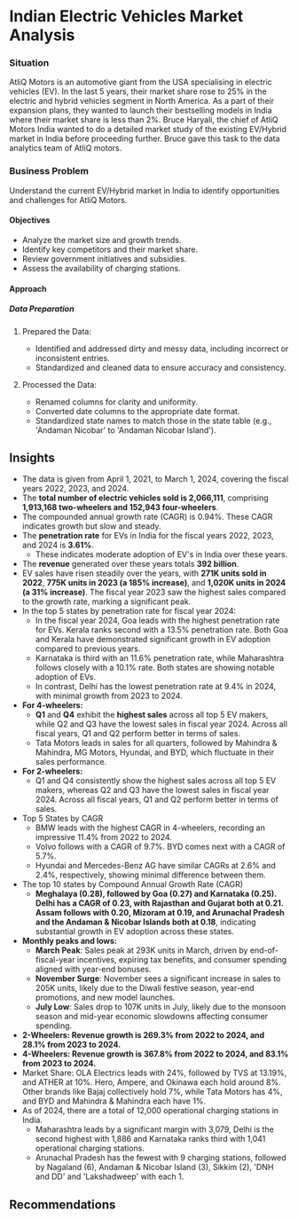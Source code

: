 # Indian Electric Vehicles Market Analysis

### Situation

AtliQ Motors is an automotive giant from the USA specialising in electric vehicles (EV). In the last 5 years, their market share rose to 25% in the electric and hybrid vehicles segment in North America. As a part of their expansion plans, they wanted to launch their bestselling models in India where their market share is less than 2%. Bruce Haryali, the chief of AtliQ Motors India wanted to do a detailed market study of the existing EV/Hybrid market in India before proceeding further. Bruce gave this task to the data analytics team of AtliQ motors.


### Business Problem

Understand the current EV/Hybrid market in India to identify opportunities and challenges for AtliQ Motors.

#### Objectives

- Analyze the market size and growth trends.
- Identify key competitors and their market share.
- Review government initiatives and subsidies.
- Assess the availability of charging stations.


#### Approach

##### Data Preparation
1. Prepared the Data:
   - Identified and addressed dirty and messy data, including incorrect or inconsistent entries.
   - Standardized and cleaned data to ensure accuracy and consistency.
     
2. Processed the Data:
   - Renamed columns for clarity and uniformity.
   - Converted date columns to the appropriate date format.
   - Standardized state names to match those in the state table (e.g., 'Andaman Nicobar' to 'Andaman Nicobar Island').


## Insights
- The data is given from April 1, 2021, to March 1, 2024, covering the fiscal years 2022, 2023, and 2024.
- The **total number of electric vehicles sold is 2,066,111**, comprising **1,913,168 two-wheelers and 152,943 four-wheelers**.
- The compounded annual growth rate (CAGR) is 0.94%. These CAGR indicates growth but slow and steady.
- The **penetration rate** for EVs in India for the fiscal years 2022, 2023, and 2024 is **3.61%**.
  - These indicates moderate adoption of EV's in India over these years.
- The **revenue** generated over these years totals **392 billion**.
- EV sales have risen steadily over the years, with **271K units sold in 2022**, **775K units in 2023 (a 185% increase)**, and **1,020K units in 2024 (a 31% increase)**. The fiscal year 2023 saw the highest sales 
  compared to the growth rate, marking a significant peak.
- In the top 5 states by penetration rate for fiscal year 2024:
  - In the fiscal year 2024, Goa leads with the highest penetration rate for EVs. Kerala ranks second with a 13.5% penetration rate. Both Goa and Kerala have demonstrated significant growth in EV adoption 
    compared to previous years.
  - Karnataka is third with an 11.6% penetration rate, while Maharashtra follows closely with a 10.1% rate. Both states are showing notable adoption of EVs.
  - In contrast, Delhi has the lowest penetration rate at 9.4% in 2024, with minimal growth from 2023 to 2024.
- **For 4-wheelers:**
  - **Q1** and **Q4** exhibit the **highest sales** across all top 5 EV makers, while Q2 and Q3 have the lowest sales in fiscal year 2024. Across all fiscal years, Q1 and Q2 perform better in terms of sales.
  - Tata Motors leads in sales for all quarters, followed by Mahindra & Mahindra, MG Motors, Hyundai, and BYD, which fluctuate in their sales performance.
- **For 2-wheelers:**
  - Q1 and Q4 consistently show the highest sales across all top 5 EV makers, whereas Q2 and Q3 have the lowest sales in fiscal year 2024. Across all fiscal years, Q1 and Q2 perform better in terms of sales.
- Top 5 States by CAGR
  - BMW leads with the highest CAGR in 4-wheelers, recording an impressive 11.4% from 2022 to 2024.
  - Volvo follows with a CAGR of 9.7%. BYD comes next with a CAGR of 5.7%.
  - Hyundai and Mercedes-Benz AG have similar CAGRs at 2.6% and 2.4%, respectively, showing minimal difference between them.
- The top 10 states by Compound Annual Growth Rate (CAGR)
  - **Meghalaya (0.28), followed by Goa (0.27) and Karnataka (0.25). Delhi has a CAGR of 0.23, with Rajasthan and Gujarat both at 0.21. Assam follows with 0.20, Mizoram at 0.19, and Arunachal Pradesh and the 
    Andaman & Nicobar Islands both at 0.18**, indicating substantial growth in EV adoption across these states.
- **Monthly peaks and lows:**
  - **March Peak**: Sales peak at 293K units in March, driven by end-of-fiscal-year incentives, expiring tax benefits, and consumer spending aligned with year-end bonuses.
  - **November Surge**: November sees a significant increase in sales to 205K units, likely due to the Diwali festive season, year-end promotions, and new model launches.
  - **July Low**: Sales drop to 107K units in July, likely due to the monsoon season and mid-year economic slowdowns affecting consumer spending.
- **2-Wheelers: Revenue growth is 269.3% from 2022 to 2024, and 28.1% from 2023 to 2024.**
- **4-Wheelers: Revenue growth is 367.8% from 2022 to 2024, and 83.1% from 2023 to 2024.**
- Market Share: OLA Electrics leads with 24%, followed by TVS at 13.19%, and ATHER at 10%. Hero, Ampere, and Okinawa each hold around 8%. Other brands like Bajaj collectively hold 7%, while Tata Motors has 4%, 
  and BYD and Mahindra & Mahindra each have 1%.
- As of 2024, there are a total of 12,000 operational charging stations in India.
  - Maharashtra leads by a significant margin with 3,079, Delhi is the second highest with 1,886 and Karnataka ranks third with 1,041 operational charging stations.
  - Arunachal Pradesh has the fewest with 9 charging stations, followed by Nagaland (6), Andaman & Nicobar Island (3), Sikkim (2), 'DNH and DD' and 'Lakshadweep' with each 1.
 

## Recommendations

   




